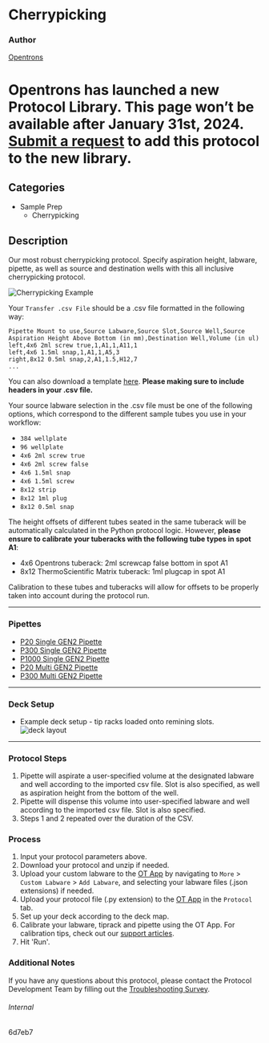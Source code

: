# Cherrypicking

### Author
[Opentrons](https://opentrons.com/)


# Opentrons has launched a new Protocol Library. This page won’t be available after January 31st, 2024. [Submit a request](https://docs.google.com/forms/d/e/1FAIpQLSdYYp9QCKow4nn0KlCVsMS3HX0eJ0N9O7-erajKvcpT0lWbSg/viewform) to add this protocol to the new library.

## Categories
* Sample Prep
	* Cherrypicking

## Description

Our most robust cherrypicking protocol. Specify aspiration height, labware, pipette, as well as source and destination wells with this all inclusive cherrypicking protocol.

![Cherrypicking Example](https://opentrons-protocol-library-website.s3.amazonaws.com/custom-README-images/cherrypicking/cherrypicking_example.png)

Your `Transfer .csv File` should be a .csv file formatted in the following way:

```
Pipette Mount to use,Source Labware,Source Slot,Source Well,Source Aspiration Height Above Bottom (in mm),Destination Well,Volume (in ul)
left,4x6 2ml screw true,1,A1,1,A11,1
left,4x6 1.5ml snap,1,A1,1,A5,3
right,8x12 0.5ml snap,2,A1,1.5,H12,7
...
```
You can also download a template [here](https://opentrons-protocol-library-website.s3.amazonaws.com/custom-README-images/6d7eb7/ex.csv). **Please making sure to include headers in your .csv file.**

Your source labware selection in the .csv file must be one of the following options, which correspond to the different sample tubes you use in your workflow:
* `384 wellplate`
* `96 wellplate`
* `4x6 2ml screw true`
* `4x6 2ml screw false`
* `4x6 1.5ml snap`
* `4x6 1.5ml screw`
* `8x12 strip`
* `8x12 1ml plug`
* `8x12 0.5ml snap`

The height offsets of different tubes seated in the same tuberack will be automatically calculated in the Python protocol logic. However, **please ensure to calibrate your tuberacks with the following tube types in spot A1**:
* 4x6 Opentrons tuberack: 2ml screwcap false bottom in spot A1
* 8x12 ThermoScientific Matrix tuberack: 1ml plugcap in spot A1

Calibration to these tubes and tuberacks will allow for offsets to be properly taken into account during the protocol run.

---

### Pipettes
* [P20 Single GEN2 Pipette](https://opentrons.com/pipettes/)
* [P300 Single GEN2 Pipette](https://opentrons.com/pipettes/)
* [P1000 Single GEN2 Pipette](https://opentrons.com/pipettes/)
* [P20 Multi GEN2 Pipette](https://opentrons.com/pipettes/)
* [P300 Multi GEN2 Pipette](https://opentrons.com/pipettes/)

---

### Deck Setup
* Example deck setup - tip racks loaded onto remining slots.
![deck layout](https://opentrons-protocol-library-website.s3.amazonaws.com/custom-README-images/6d7eb7/deck.png)

---

### Protocol Steps
1. Pipette will aspirate a user-specified volume at the designated labware and well according to the imported csv file. Slot is also specified, as well as aspiration height from the bottom of the well.
2. Pipette will dispense this volume into user-specified labware and well according to the imported csv file. Slot is also specified.
3. Steps 1 and 2 repeated over the duration of the CSV.

### Process
1. Input your protocol parameters above.
2. Download your protocol and unzip if needed.
3. Upload your custom labware to the [OT App](https://opentrons.com/ot-app) by navigating to `More` > `Custom Labware` > `Add Labware`, and selecting your labware files (.json extensions) if needed.
4. Upload your protocol file (.py extension) to the [OT App](https://opentrons.com/ot-app) in the `Protocol` tab.
5. Set up your deck according to the deck map.
6. Calibrate your labware, tiprack and pipette using the OT App. For calibration tips, check out our [support articles](https://support.opentrons.com/en/collections/1559720-guide-for-getting-started-with-the-ot-2).
7. Hit 'Run'.

### Additional Notes
If you have any questions about this protocol, please contact the Protocol Development Team by filling out the [Troubleshooting Survey](https://protocol-troubleshooting.paperform.co/).

###### Internal
6d7eb7
